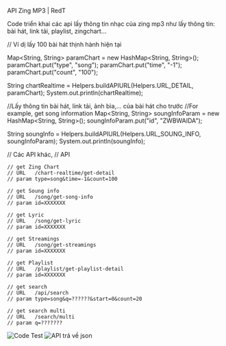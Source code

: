 

API Zing MP3 | RedT


Code triển khai các api lấy thông tin nhạc của zing mp3 như lấy thông tin: bài hát, link tải, playlist, zingchart...

// Ví dị lấy 100 bài hát thịnh hành hiện tại

 Map<String, String> paramChart = new HashMap<String, String>();
 paramChart.put("type", "song");
 paramChart.put("time", "-1");
 paramChart.put("count", "100");

 String chartRealtime    = Helpers.buildAPIURL(Helpers.URL_DETAIL, paramChart);
 System.out.println(chartRealtime);


 //Lấy thông tin bài hát, link tải, ảnh bìa,... của bài hát cho trước
 //For example, get song information
 Map<String, String> soungInfoParam = new HashMap<String, String>();
 soungInfoParam.put("id", "ZWBWAIDA");

 String soungInfo = Helpers.buildAPIURL(Helpers.URL_SOUNG_INFO, soungInfoParam);
 System.out.println(soungInfo);



// Các API khác, 
    // API

	// get Zing Chart
    // URL   /chart-realtime/get-detail
    // param type=song&time=-1&count=100

	// get Soung info
    // URL   /song/get-song-info
    // param id=XXXXXXX

	// get Lyric
    // URL   /song/get-lyric
    // param id=XXXXXXX

	// get Streamings
	// URL   /song/get-streamings
    // param id=XXXXXXX

	// get Playlist
    // URL   /playlist/get-playlist-detail
    // param id=XXXXXXX

	// get search
    // URL   /api/search
    // param type=song&q=??????&start=0&count=20

	// get search multi
    // URL   /search/multi
    // param q=???????


![Code Test](https://github.com/toannguyen2/zingmp3_api/demo.png)
![API trả về json](https://github.com/toannguyen2/zingmp3_api/json.png)
